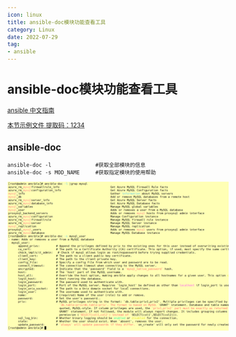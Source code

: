 ```yaml
---
icon: linux
title: ansible-doc模块功能查看工具
category: Linux
date: 2022-07-29
tag:
- ansible
---
```


<!-- more -->


# ansible-doc模块功能查看工具

[ansible 中文指南](http://ansible.com.cn/docs/intro.html)

[本节示例文件 提取码：1234](https://pan.baidu.com/s/1fkosURl4HaYZALtSjKvcKg)



## ansible-doc 

```shell
ansible-doc -l				#获取全部模块的信息
ansible-doc -s MOD_NAME		#获取指定模块的使用帮助
```

![](./ansible-doc.assets/true-image-20220728125055375.png)





